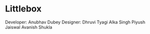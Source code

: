 ﻿# Littlebox
Developer: Anubhav Dubey
Designer: Dhruvi Tyagi
          Alka Singh
          Piyush Jaiswal
          Avanish Shukla
